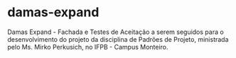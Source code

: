 # damas-expand
Damas Expand - Fachada e Testes de Aceitação a serem seguidos para o desenvolvimento do projeto da disciplina de Padrões de Projeto, ministrada pelo Ms. Mirko Perkusich, no IFPB - Campus Monteiro.
